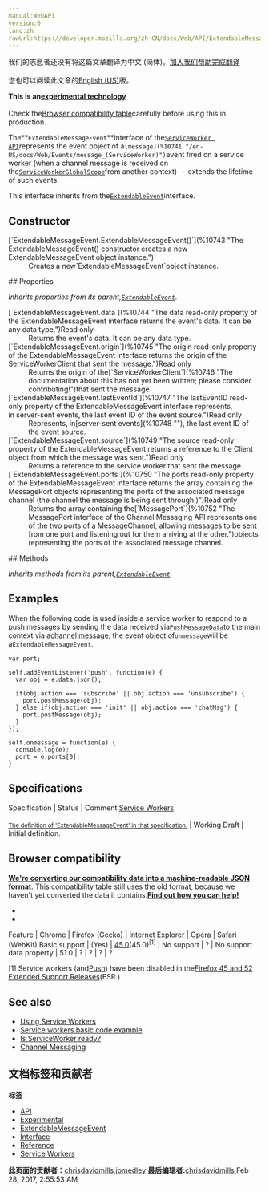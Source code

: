 ```yaml
---
manual:WebAPI
version:0
lang:zh
rawUrl:https://developer.mozilla.org/zh-CN/docs/Web/API/ExtendableMessageEvent
---
```




<bdi>我们的志愿者还没有将这篇文章翻译为<bdi>中文 (简体)</bdi>。[加入我们帮助完成翻译](%10738 "")<br></br>您也可以阅读此文章的[English (US)](%10739 "")版。</bdi>






**This is an[experimental technology](%3404 "")**<br></br>Check the[Browser compatibility table](%10740 "")carefully before using this in production.






The**`ExtendableMessageEvent`**interface of the[`ServiceWorker API`](%4317 "The documentation about this has not yet been written; please consider contributing!")represents the event object of a`[message](%10741 "/en-US/docs/Web/Events/message_(ServiceWorker)")`event fired on a service worker (when a channel message is received on the[`ServiceWorkerGlobalScope`](%4888 "The ServiceWorkerGlobalScope interface of the ServiceWorker API represents the global execution context of a service worker.")from another context) — extends the lifetime of such events.



This interface inherits from the[`ExtendableEvent`](%10742 "The ExtendableEvent interface extends the lifetime of the install and activate events dispatched on the global scope as part of the service worker lifecycle. This ensures that any functional events (like FetchEvent) are not dispatched until it upgrades database schemas and deletes the outdated cache entries.")interface.


## Constructor<a name="Constructor"></a>
<dl><dt>[`ExtendableMessageEvent.ExtendableMessageEvent()`](%10743 "The ExtendableMessageEvent() constructor creates a new ExtendableMessageEvent object instance.")</dt><dd>Creates a new`ExtendableMessageEvent`object instance.</dd></dl>
## Properties<a name="Properties"></a>


<em>Inherits properties from its parent,</em><em>[`ExtendableEvent`](%10742 "The ExtendableEvent interface extends the lifetime of the install and activate events dispatched on the global scope as part of the service worker lifecycle. This ensures that any functional events (like FetchEvent) are not dispatched until it upgrades database schemas and deletes the outdated cache entries.")</em>.

<dl><dt>[`ExtendableMessageEvent.data`](%10744 "The data read-only property of the ExtendableMessageEvent interface returns the event's data. It can be any data type.")Read only</dt><dd>Returns the event&#39;s data. It can be any data type.</dd><dt>[`ExtendableMessageEvent.origin`](%10745 "The origin read-only property of the ExtendableMessageEvent interface returns the origin of the ServiceWorkerClient that sent the message.")Read only</dt><dd>Returns the origin of the[`ServiceWorkerClient`](%10746 "The documentation about this has not yet been written; please consider contributing!")that sent the message</dd><dt>[`ExtendableMessageEvent.lastEventId`](%10747 "The lastEventID read-only property of the ExtendableMessageEvent interface represents, in server-sent events, the last event ID of the event source.")Read only</dt><dd>Represents, in[server-sent events](%10748 ""), the last event ID of the event source.</dd><dt>[`ExtendableMessageEvent.source`](%10749 "The source read-only property of the ExtendableMessageEvent returns a reference to the Client object from which the message was sent.")Read only</dt><dd>Returns a reference to the service worker that sent the message.</dd><dt>[`ExtendableMessageEvent.ports`](%10750 "The ports read-only property of the ExtendableMessageEvent interface returns the array containing the MessagePort objects representing the ports of the associated message channel (the channel the message is being sent through.)")Read only</dt><dd>Returns the array containing the[`MessagePort`](%10752 "The MessagePort interface of the Channel Messaging API represents one of the two ports of a MessageChannel, allowing messages to be sent from one port and listening out for them arriving at the other.")objects representing the ports of the associated message channel.</dd></dl>
## Methods<a name="Methods"></a>


<em>Inherits methods from its parent,</em><em>[`ExtendableEvent`](%10742 "The ExtendableEvent interface extends the lifetime of the install and activate events dispatched on the global scope as part of the service worker lifecycle. This ensures that any functional events (like FetchEvent) are not dispatched until it upgrades database schemas and deletes the outdated cache entries.")</em>.


## Examples<a name="Examples"></a>


When the following code is used inside a service worker to respond to a push messages by sending the data received via[`PushMessageData`](%10753 "The PushMessageData interface of the Push API provides methods which let you retrieve the push data sent by a server in various formats.")to the main context via a[channel message](%10754 ""), the event object of`onmessage`will be a`ExtendableMessageEvent`.


```
var port;

self.addEventListener('push', function(e) {
  var obj = e.data.json();

  if(obj.action === 'subscribe' || obj.action === 'unsubscribe') {
    port.postMessage(obj);
  } else if(obj.action === 'init' || obj.action === 'chatMsg') {
    port.postMessage(obj);
  }
});

self.onmessage = function(e) {
  console.log(e);
  port = e.ports[0];
}
```

## Specifications<a name="Specifications"></a>
Specification | Status | Comment 
[Service Workers<br></br><small>The definition of &#39;ExtendableMessageEvent&#39; in that specification.</small>](%10755 "") | Working Draft | Initial definition. 


## Browser compatibility<a name="Browser_compatibility"></a>


**[We&#39;re converting our compatibility data into a machine-readable JSON format](%3344 "")**. This compatibility table still uses the old format, because we haven&#39;t yet converted the data it contains.**[Find out how you can help!](%3409 "")**


* 
* 
Feature | Chrome | Firefox (Gecko) | Internet Explorer | Opera | Safari (WebKit) 
Basic support | (Yes) | [45.0](%10756 "Released on 2016-03-08.")(45.0)<sup>[1]</sup> | No support | ? | No support 
data property | 51.0 | ? | ? | ? | ? 






[1] Service workers (and[Push](%4701 "")) have been disabled in the[Firefox 45 and 52 Extended Support Releases](%4702 "")(ESR.)


## See also<a name="See_also"></a>

* [Using Service Workers](%4703 "")
* [Service workers basic code example](%4704 "")
* [Is ServiceWorker ready?](%4705 "")
* [Channel Messaging](%10754 "")



## 文档标签和贡献者
**标签：**
* [API](%50 "")
* [Experimental](%3379 "")
* [ExtendableMessageEvent](%10759 "")
* [Interface](%3380 "")
* [Reference](%3381 "")
* [Service Workers](%4709 "")

**此页面的贡献者：**[chrisdavidmills](%3495 ""),[jpmedley](%3413 "")
**最后编辑者:**[chrisdavidmills](%3495 ""),<time>Feb 28, 2017, 2:55:53 AM</time>


